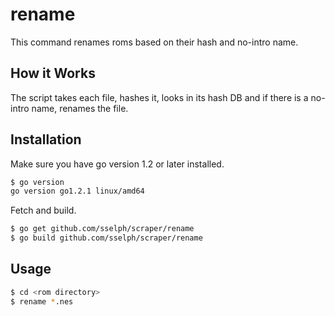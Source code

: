 rename
=======

This command renames roms based on their hash and no-intro name.

How it Works
------------
The script takes each file, hashes it, looks in its hash DB and if there is a no-intro name, renames the file.

Installation
------------

Make sure you have go version 1.2 or later installed.

```bash
$ go version
go version go1.2.1 linux/amd64
```

Fetch and build.

```bash
$ go get github.com/sselph/scraper/rename
$ go build github.com/sselph/scraper/rename
```

Usage
-----

```bash
$ cd <rom directory>
$ rename *.nes
```
